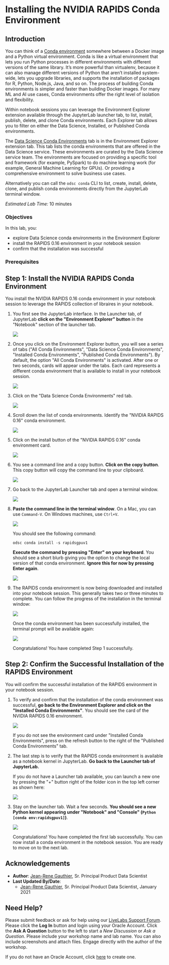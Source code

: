 # Installing the NVIDIA RAPIDS Conda Environment

## Introduction

You can think of a [Conda environment](https://docs.conda.io/projects/conda/en/latest/user-guide/concepts/environments.html) somewhere between a Docker image and a Python virtual environment. Conda is like a virtual environment that lets you run Python processes in different environments with different versions of the same library. It’s more powerful than virtualenv, because it can also manage different versions of Python that aren’t installed system-wide, lets you upgrade libraries, and supports the installation of packages for R, Python, Node.js, Java, and so on. The process of building Conda environments is simpler and faster than building Docker images. For many ML and AI use cases, Conda environments offer the right level of isolation and flexibility.  

Within notebook sessions you can leverage the Environment Explorer extension available through the JupyterLab launcher tab, to list, install, publish, delete, and clone Conda environments. Each Explorer tab allows you to filter on either the Data Science, Installed, or Published Conda environments.

The [Data Science Conda Environments](https://docs.oracle.com/en-us/iaas/data-science/using/use-notebook-sessions.htm#conda_understand_environments) tab is in the Environment Explorer extension tab. This tab lists the conda environments that are offered in the Data Science service. These environments are curated by the Data Science service team. The environments are focused on providing a specific tool and framework (for example, PySpark) to do machine learning work (for example, General Machine Learning for GPUs). Or providing a comprehensive environment to solve business use cases.

Alternatively you can call the `odsc conda`  CLI  to list, create, install, delete, clone, and publish conda environments directly from the JupyterLab terminal window.

*Estimated Lab Time:* 10 minutes

### Objectives
In this lab, you:
* explore Data Science conda environments in the Environment Explorer
* install the RAPIDS 0.16 environment in your notebook session
* confirm that the installation was successful


### Prerequisites

## **Step 1:** Install the NVIDIA RAPIDS Conda Environment

You install the NVIDIA RAPIDS 0.16 conda environment in your notebook session to leverage the RAPIDS collection of libraires in your notebook.

1. You first see the JupyterLab interface. In the Launcher tab, of JupyterLab **click on the "Environment Explorer" button** in the "Notebook" section of the launcher tab.

   ![](./../accelerate-ds-rapids-gpu/images/environment-explorer-button.png)

1. Once you click on the Environment Explorer button, you will see a series of tabs ("All Conda Environments", "Data Science Conda Environments", "Installed Conda Environments", "Published Conda Environments").
   By default, the option "All Conda Environments" is activated. After one or two seconds, cards will appear under the tabs. Each card represents a different conda environment that is available to install in your notebook session.

   ![](./../accelerate-ds-rapids-gpu/images/conda-environment-cards.png)

1. Click on the "Data Science Conda Environments" red tab.

   ![](./../accelerate-ds-rapids-gpu/images/data-science-conda-environments.png)

1. Scroll down the list of conda environments. Identify the "NVIDIA RAPIDS 0.16" conda environment.

   ![](./../accelerate-ds-rapids-gpu/images/rapids-conda-env-card.png)

1. Click on the install button of the "NVIDIA RAPIDS 0.16" conda environment card.

   ![](./../accelerate-ds-rapids-gpu/images/conda-install-button.png)

1. You see a command line and a copy button. **Click on the copy button**. This copy button will copy the command line to your clipboard.

   ![](./../accelerate-ds-rapids-gpu/images/copy-conda-install-command.png)


1. Go back to the JupyterLab Launcher tab and open a terminal window.

   ![](./../accelerate-ds-rapids-gpu/images/terminal-launcher-button.png)

1. **Paste the command line in the terminal window**. On a Mac, you can use `Command-V`. On Windows machines, use `Ctrl+V`.

   ![](./../accelerate-ds-rapids-gpu/images/conda-install-command-in-terminal.png)

   You should see the following command:

   ``odsc conda install -s rapidsgpuv1``

   **Execute the command by pressing "Enter" on your keyboard**. You should see a short blurb giving you the option to change the local version of that conda environment. **Ignore this for now by pressing Enter again**.

   ![](./../accelerate-ds-rapids-gpu/images/changing-local-conda-version.png)

1. The RAPIDS conda environment is now being downloaded and installed into your notebook session. This generally takes two or three minutes to complete.
   You can follow the progress of the installation in the terminal window:

   ![](./../accelerate-ds-rapids-gpu/images/conda-env-download-and-installation.png)

   Once the conda environment has been successfully installed, the terminal prompt will be available again:

   ![](./../accelerate-ds-rapids-gpu/images/conda-installation-complete-terminal.png)

   Congratulations! You have completed Step 1 successfully.


## **Step 2:** Confirm the Successful Installation of the RAPIDS Environment

You will confirm the successful installation of the RAPIDS environment in your notebook session.

1. To verify and confirm that the installation of the conda environment was successful, **go back to the Environment Explorer and click on the "Installed Conda Environments"**. You should see the card of the NVIDIA RAPIDS 0.16 environment.

   ![](./../accelerate-ds-rapids-gpu/images/confirm-conda-installation-explorer.png)

   If you do not see the environment card under "Installed Conda Environments", press on the refresh button to the right of the "Published Conda Environments" tab.

1. The last step is to verify that the RAPIDS conda environment is available as a notebook kernel in JupyterLab. **Go back to the Launcher tab of JupyterLab.**

   If you do not have a Launcher tab available, you can launch a new one by pressing the "+" button right of the folder icon in the top left corner as shown here:

   ![](./../accelerate-ds-rapids-gpu/images/new-launcher-tab.png)

1. Stay on the launcher tab. Wait a few seconds. **You should see a new Python kernel appearing under "Notebook" and "Console" (``Python [conda env:rapidsgpuv1]``)**.

   ![](./../accelerate-ds-rapids-gpu/images/confirm-conda-installation-kernel.png)

   Congratulations! You have completed the first lab successfully. You can now install a conda environment in the notebook session. You are ready to move on to the next lab.

## Acknowledgements

* **Author**: [Jean-Rene Gauthier](https://www.linkedin.com/in/jr-gauthier/), Sr. Principal Product Data Scientist
* **Last Updated By/Date**:
    * [Jean-Rene Gauthier](https://www.linkedin.com/in/jr-gauthier/), Sr. Principal Product Data Scientist, January 2021

## Need Help?

Please submit feedback or ask for help using our [LiveLabs Support Forum](https://community.oracle.com/tech/developers/categories/oracle-cloud-infrastructure-fundamentals). Please click the **Log In** button and login using your Oracle Account. Click the **Ask A Question** button to the left to start a *New Discussion* or *Ask a Question*.  Please include your workshop name and lab name.  You can also include screenshots and attach files.  Engage directly with the author of the workshop.

If you do not have an Oracle Account, click [here](https://profile.oracle.com/myprofile/account/create-account.jspx) to create one.

